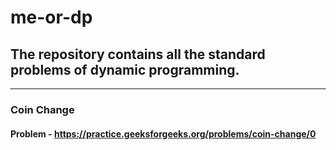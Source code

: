 # me-or-dp

<h2>The repository contains all the standard problems of dynamic programming.</h2>

<hr>

### Coin Change

####  Problem - https://practice.geeksforgeeks.org/problems/coin-change/0

